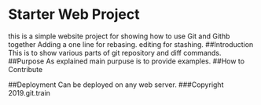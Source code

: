 # Starter Web Project
this is a simple website project for
showing how to use Git and Githb together
Adding a one line for rebasing.
editing for stashing.
##Introduction
This is to show various parts of git repository
and diff commands.
##Purpose
As explained main purpuse is to provide examples.
##How to Contribute

##Deployment
Can be deployed on any web server.
###Copyright
2019.git.train 